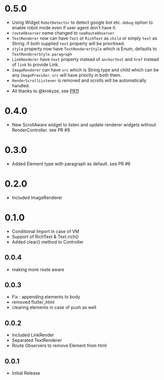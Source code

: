 # 0.5.0
* Using Widget `RobotDetector` to detect google bot etc. `debug` option to enable robot mode even if user agent don't have it.
* `routeObserver` name changed to `seoRouteObserver`
* `TextRenderer` now can have `Text` or `RichText` as `child` or simply `text` as String. if both supplied `text` property will be prioritised.
* `style` property now have `TextRendererStyle` which is Enum, defaults to `TextRendererStyle.paragraph`
* `LinkRenderer` have `text` property instead of `anchorText` and `href` instead of `link` to provide Link.
* `ImageRenderer` can have `src` which is String type and child which can be any `ImageProvider`. `src` will have priority in both them.
* `RenderScrollListener` is removed and scrolls will be automatically handled.
* All thanks to @krokyze, see [PR11](https://github.com/iamSahdeep/seo_renderer/pull/11)

# 0.4.0
* New ScrollAware widget to listen and update renderer widgets without RenderController. see PR #9

# 0.3.0
* Added Element type with paragraph as default. see PR #6

# 0.2.0
* Included ImageRenderer

# 0.1.0

* Conditional Import in case of VM
* Support of RichText & Text.rich()
* Added clear() method to Controller

## 0.0.4

* making more route aware

## 0.0.3

* Fix : appending elements to body
* removed flutter_html
* clearing elements in case of push as well


## 0.0.2

* Included LinkRender
* Separated TextRenderer
* Route Observers to remove Element from html


## 0.0.1

* Initial Release
